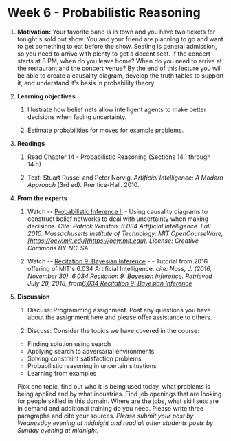 # Week 6 - Probabilistic Reasoning

1. **Motivation:** Your favorite band is in town and you have two tickets for tonight's sold out show.  You and your friend are planning to go and want to get something to eat before the show.  Seating is general admission, so you need to arrive with plenty to get a decent seat.  If the concert starts at 8 PM, when do you leave home?  When do you need to arrive at the restaurant and the concert venue?  By the end of this lecture you will be able to create a causality diagram, develop the truth tables to support it, and understand it's basis in probability theory.

1. **Learning objectives**

    1. Illustrate how belief nets allow intelligent agents to make better decisions when facing uncertainty.

    2. Estimate probabilities for moves for example problems.  

2. **Readings**

    1. Read Chapter 14 - Probabilistic Reasoning (Sections 14.1 through 14.5)

    2. Text: Stuart Russel and Peter Norvig. _Artificial Intelligence: A Modern Approach_ (3rd ed). Prentice-Hall. 2010.

3. **From the experts**

    1. Watch -- [Probabilistic Inference II](https://youtu.be/EC6bf8JCpDQ) - Using causality diagrams to construct belief networks to deal with uncertainty when making decisions.  _Cite: Patrick Winston. 6.034 Artificial Intelligence. Fall 2010. Massachusetts Institute of Technology: MIT OpenCourseWare, [https://ocw.mit.edu](https://ocw.mit.edu). License: Creative Commons BY-NC-SA._

    2. Watch -- [Recitation 9: Bayesian Inference](https://youtu.be/IBHGlFxcAk8) - - Tutorial from 2016 offering of MIT's 6.034 Artificial Intelligence. _cite: Noss, J. (2016, November 30). 6.034 Recitation 9: Bayesian Inference. Retrieved July 28, 2018, from[6.034 Recitation 9: Bayesian Inference](https://www.youtube.com/watch?v=IBHGlFxcAk8&t=3s)_ 

4. **Discussion**

    1. Discuss:  Programming assignment. Post any questions you have about the assignment here and please offer assistance to others.

    2. Discuss: Consider the topics we have covered in the course:

      * Finding solution using search
      * Applying search to adversarial environments
      * Solving constraint satisfaction problems
      * Probabilistic reasoning in uncertain situations
      * Learning from examples

      Pick one topic, find out who it is being used today, what problems is being applied and by what industries.  Find job openings that are looking for people skilled in this domain.  Where are the jobs, what skill sets are in demand and additional training do you need.  Please write three paragraphs and cite your sources.  _Please submit your post by Wednesday evening at midnight and read all other students posts by Sunday evening at midnight._